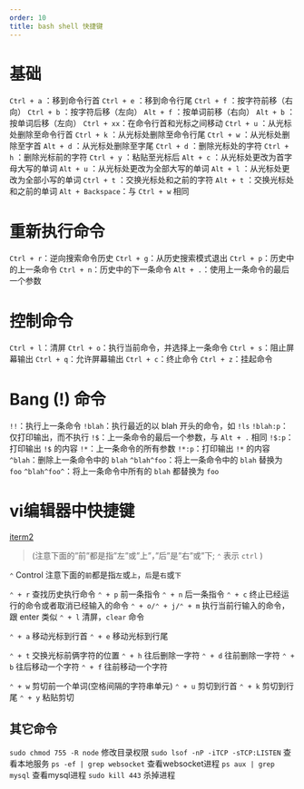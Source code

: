 ```yaml
---
order: 10
title: bash shell 快捷键
---
```


# 基础

`Ctrl + a` ：移到命令行首
`Ctrl + e` ：移到命令行尾
`Ctrl + f` ：按字符前移（右向）
`Ctrl + b` ：按字符后移（左向）
`Alt + f` ：按单词前移（右向）
`Alt + b` ：按单词后移（左向）
`Ctrl + xx`：在命令行首和光标之间移动
`Ctrl + u` ：从光标处删除至命令行首
`Ctrl + k` ：从光标处删除至命令行尾
`Ctrl + w` ：从光标处删除至字首
`Alt + d` ：从光标处删除至字尾
`Ctrl + d` ：删除光标处的字符
`Ctrl + h` ：删除光标前的字符
`Ctrl + y` ：粘贴至光标后
`Alt + c` ：从光标处更改为首字母大写的单词
`Alt + u` ：从光标处更改为全部大写的单词
`Alt + l` ：从光标处更改为全部小写的单词
`Ctrl + t` ：交换光标处和之前的字符
`Alt + t` ：交换光标处和之前的单词
`Alt + Backspace`：与 `Ctrl + w` 相同

# 重新执行命令
`Ctrl + r`：逆向搜索命令历史
`Ctrl + g`：从历史搜索模式退出
`Ctrl + p`：历史中的上一条命令
`Ctrl + n`：历史中的下一条命令
`Alt + .`：使用上一条命令的最后一个参数

# 控制命令
`Ctrl + l`：清屏
`Ctrl + o`：执行当前命令，并选择上一条命令
`Ctrl + s`：阻止屏幕输出
`Ctrl + q`：允许屏幕输出
`Ctrl + c`：终止命令
`Ctrl + z`：挂起命令

# Bang (!) 命令
`!!`：执行上一条命令
`!blah`：执行最近的以 blah 开头的命令，如 `!ls`
`!blah:p`：仅打印输出，而不执行
`!$`：上一条命令的最后一个参数，与 `Alt + .` 相同
`!$:p`：打印输出 `!$` 的内容
`!*`：上一条命令的所有参数
`!*:p`：打印输出 `!*` 的内容
`^blah`：删除上一条命令中的 `blah`
`^blah^foo`：将上一条命令中的 `blah` 替换为 `foo`
`^blah^foo^`：将上一条命令中所有的 `blah` 都替换为 `foo`


# vi编辑器中快捷键

[iterm2](http://www.iterm2.cn/)

> (注意下面的”前”都是指”左”或”上”，”后”是”右”或”下; `⌃` 表示 `ctrl` )


`⌃` Control
注意下面的`前`都是指`左`或`上`，`后`是`右`或`下`

`⌃ + r` 查找历史执行命令
`⌃ + p` 前一条指令
`⌃ + n` 后一条指令
`⌃ + c` 终止已经运行的命令或者取消已经输入的命令
`⌃ + o/⌃ + j/⌃ + m` 执行当前行输入的命令，跟 enter 类似
`⌃ + l` 清屏，`clear` 命令

`⌃ + a` 移动光标到行首
`⌃ + e` 移动光标到行尾

`⌃ + t` 交换光标前俩字符的位置
`⌃ + h` 往后删除一字符
`⌃ + d` 往前删除一字符
`⌃ + b` 往后移动一个字符
`⌃ + f` 往前移动一个字符

`⌃ + w` 剪切前一个单词(空格间隔的字符串单元)
`⌃ + u` 剪切到行首
`⌃ + k` 剪切到行尾
`⌃ + y` 粘贴剪切

## 其它命令

`sudo chmod 755 -R node` 修改目录权限
`sudo lsof -nP -iTCP -sTCP:LISTEN` 查看本地服务
`ps -ef | grep websocket` 查看websocket进程
`ps aux | grep mysql` 查看mysql进程
`sudo kill 443` 杀掉进程

